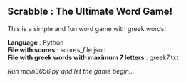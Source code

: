 ##  **Scrabble** : The Ultimate Word Game!
This is a simple and fun word game with greek words!

**Language** : Python\
**File with scores** : scores_file.json\
**File with greek words with maximum 7 letters** : greek7.txt

*Run main3656.py and let the game begin...*

